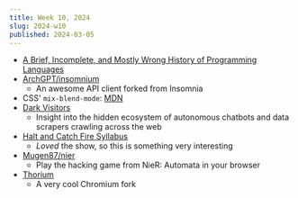 ```yaml
---
title: Week 10, 2024
slug: 2024-w10
published: 2024-03-05
---
```


- [A Brief, Incomplete, and Mostly Wrong History of Programming Languages](https://james-iry.blogspot.com/2009/05/brief-incomplete-and-mostly-wrong.html)
- [ArchGPT/insomnium](https://github.com/ArchGPT/insomnium)
  - An awesome API client forked from Insomnia
- CSS' `mix-blend-mode`: [MDN](https://developer.mozilla.org/en-US/docs/Web/CSS/mix-blend-mode)
- [Dark Visitors](https://darkvisitors.com/)
  - Insight into the hidden ecosystem of autonomous chatbots and data scrapers crawling across the web
- [Halt and Catch Fire Syllabus](https://bits.ashleyblewer.com/halt-and-catch-fire-syllabus/)
  - _Loved_ the show, so this is something very interesting
- [Mugen87/nier](https://github.com/Mugen87/nier)
  - Play the hacking game from NieR: Automata in your browser
- [Thorium](https://thorium.rocks/)
  - A very cool Chromium fork
